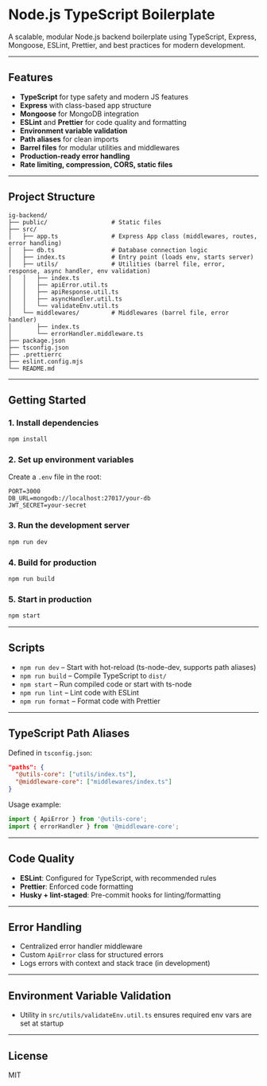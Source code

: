# Node.js TypeScript Boilerplate

A scalable, modular Node.js backend boilerplate using TypeScript, Express, Mongoose, ESLint, Prettier, and best practices for modern development.

---

## Features
- **TypeScript** for type safety and modern JS features
- **Express** with class-based app structure
- **Mongoose** for MongoDB integration
- **ESLint** and **Prettier** for code quality and formatting
- **Environment variable validation**
- **Path aliases** for clean imports
- **Barrel files** for modular utilities and middlewares
- **Production-ready error handling**
- **Rate limiting, compression, CORS, static files**

---

## Project Structure
```
ig-backend/
├── public/                  # Static files
├── src/
│   ├── app.ts               # Express App class (middlewares, routes, error handling)
│   ├── db.ts                # Database connection logic
│   ├── index.ts             # Entry point (loads env, starts server)
│   ├── utils/               # Utilities (barrel file, error, response, async handler, env validation)
│   │   ├── index.ts
│   │   ├── apiError.util.ts
│   │   ├── apiResponse.util.ts
│   │   ├── asyncHandler.util.ts
│   │   └── validateEnv.util.ts
│   └── middlewares/         # Middlewares (barrel file, error handler)
│       ├── index.ts
│       └── errorHandler.middleware.ts
├── package.json
├── tsconfig.json
├── .prettierrc
├── eslint.config.mjs
└── README.md
```

---

## Getting Started

### 1. **Install dependencies**
```bash
npm install
```

### 2. **Set up environment variables**
Create a `.env` file in the root:
```
PORT=3000
DB_URL=mongodb://localhost:27017/your-db
JWT_SECRET=your-secret
```

### 3. **Run the development server**
```bash
npm run dev
```

### 4. **Build for production**
```bash
npm run build
```

### 5. **Start in production**
```bash
npm start
```

---

## Scripts
- `npm run dev` – Start with hot-reload (ts-node-dev, supports path aliases)
- `npm run build` – Compile TypeScript to `dist/`
- `npm start` – Run compiled code or start with ts-node
- `npm run lint` – Lint code with ESLint
- `npm run format` – Format code with Prettier

---

## TypeScript Path Aliases
Defined in `tsconfig.json`:
```json
"paths": {
  "@utils-core": ["utils/index.ts"],
  "@middleware-core": ["middlewares/index.ts"]
}
```
Usage example:
```ts
import { ApiError } from '@utils-core';
import { errorHandler } from '@middleware-core';
```

---

## Code Quality
- **ESLint**: Configured for TypeScript, with recommended rules
- **Prettier**: Enforced code formatting
- **Husky + lint-staged**: Pre-commit hooks for linting/formatting

---

## Error Handling
- Centralized error handler middleware
- Custom `ApiError` class for structured errors
- Logs errors with context and stack trace (in development)

---

## Environment Variable Validation
- Utility in `src/utils/validateEnv.util.ts` ensures required env vars are set at startup

---

## License
MIT 